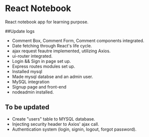 # React Notebook
React notebook app for learning purpose.

##Update logs
* Comment Box, Comment Form, Comment components integrated.
* Date fetching through React's life cycle.
* ajax request feautre implemented, utilizing Axios.
* ui-router integrated.
* Login && Sign in page set up.
* Express routes modules set up.
* Installed mysql
* Made mysql databse and an admin user.
* MySQL integration
* Signup page and front-end
* nodeadmin installed.

## To be updated
* Create "users" table to MYSQL database.
* Injecting security header to Axios' ajax call.
* Authentication system (login, signin, logout, forgot password).
